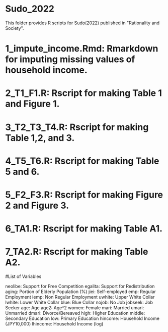 # Sudo_2022

This folder provides R scripts for Sudo(2022) published in "Rationality and Society".

# 1_impute_income.Rmd: Rmarkdown for imputing missing values of household income. 
# 2_T1_F1.R: Rscript for making Table 1 and Figure 1.
# 3_T2_T3_T4.R: Rscript for making Table 1,2, and 3.
# 4_T5_T6.R: Rscript for making Table 5 and 6.
# 5_F2_F3.R: Rscript for making Figure 2 and Figure 3.
# 6_TA1.R: Rscript for making Table A1.
# 7_TA2.R: Rscript for making Table A2.

#List of Variables

neolibe: Support for Free Competition
egalita: Support for Redistribution
aging: Portion of Elderly Population (%)
jiei: Self-employed
emp: Regular Employment
iemp: Non Regular Employment
uwhite: Upper White Collar
lwhite: Lower White Collar
blue: Blue Collar
nojob: No Job
jobseek: Job Seeker
age: Age
age2: Age^2
women: Female
mari: Married
umari: Unmarried
dmari: Divorce/Bereaved
high: Higher Education
middle: Secondary Education
low: Primary Education
hincome: Household Income (JPY10,000)
lhincome: Household Income (log)
